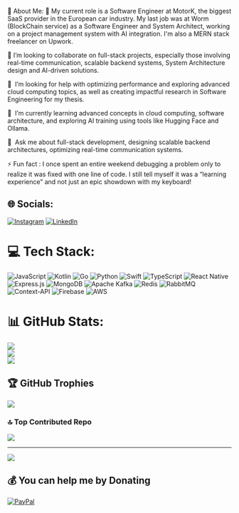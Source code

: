 💫 About Me:
🔭 My current role is a Software Engineer at MotorK, the biggest SaaS provider in the European car industry. My last job was at Worm (BlockChain service) as a Software Engineer and System Architect, working on a project management system with AI integration. I'm also a MERN stack freelancer on Upwork.


👯 I’m looking to collaborate on full-stack projects, especially those involving real-time communication, scalable backend systems, System Architecture design and AI-driven solutions.


🤝  I’m looking for help with optimizing performance and exploring advanced cloud computing topics, as well as creating impactful research in Software Engineering for my thesis.


🌱  I’m currently learning advanced concepts in cloud computing, software architecture, and exploring AI training using tools like Hugging Face and Ollama.


💬  Ask me about full-stack development, designing scalable backend architectures, optimizing real-time communication systems.


⚡ Fun fact : I once spent an entire weekend debugging a problem only to realize it was fixed with one line of code. I still tell myself it was a “learning experience” and not just an epic showdown with my keyboard!


## 🌐 Socials:
[![Instagram](https://img.shields.io/badge/Instagram-%23E4405F.svg?logo=Instagram&logoColor=white)](https://instagram.com/erfanesfahanian) [![LinkedIn](https://img.shields.io/badge/LinkedIn-%230077B5.svg?logo=linkedin&logoColor=white)](https://linkedin.com/in/erfan-esfahanian-84b020204.) 

# 💻 Tech Stack:
![JavaScript](https://img.shields.io/badge/javascript-%23323330.svg?style=for-the-badge&logo=javascript&logoColor=%23F7DF1E) ![Kotlin](https://img.shields.io/badge/kotlin-%237F52FF.svg?style=for-the-badge&logo=kotlin&logoColor=white) ![Go](https://img.shields.io/badge/go-%2300ADD8.svg?style=for-the-badge&logo=go&logoColor=white) ![Python](https://img.shields.io/badge/python-3670A0?style=for-the-badge&logo=python&logoColor=ffdd54) ![Swift](https://img.shields.io/badge/swift-F54A2A?style=for-the-badge&logo=swift&logoColor=white) ![TypeScript](https://img.shields.io/badge/typescript-%23007ACC.svg?style=for-the-badge&logo=typescript&logoColor=white) ![React Native](https://img.shields.io/badge/react_native-%2320232a.svg?style=for-the-badge&logo=react&logoColor=%2361DAFB) ![Express.js](https://img.shields.io/badge/express.js-%23404d59.svg?style=for-the-badge&logo=express&logoColor=%2361DAFB) ![MongoDB](https://img.shields.io/badge/MongoDB-%234ea94b.svg?style=for-the-badge&logo=mongodb&logoColor=white) ![Apache Kafka](https://img.shields.io/badge/Apache%20Kafka-000?style=for-the-badge&logo=apachekafka) ![Redis](https://img.shields.io/badge/redis-%23DD0031.svg?style=for-the-badge&logo=redis&logoColor=white) ![RabbitMQ](https://img.shields.io/badge/rabbitmq-FF6600?style=for-the-badge&logo=rabbitmq&logoColor=white) ![Context-API](https://img.shields.io/badge/Context--Api-000000?style=for-the-badge&logo=react) ![Firebase](https://img.shields.io/badge/firebase-a08021?style=for-the-badge&logo=firebase&logoColor=ffcd34) ![AWS](https://img.shields.io/badge/AWS-%23FF9900.svg?style=for-the-badge&logo=amazon-aws&logoColor=white)
# 📊 GitHub Stats:
![](https://github-readme-stats.vercel.app/api?username=erfanesfahanian1378&theme=dracula&hide_border=true&include_all_commits=true&count_private=true)<br/>
![](https://github-readme-streak-stats.herokuapp.com/?user=erfanesfahanian1378&theme=dracula&hide_border=true)<br/>
![](https://github-readme-stats.vercel.app/api/top-langs/?username=erfanesfahanian1378&theme=dracula&hide_border=true&include_all_commits=true&count_private=true&layout=compact)

## 🏆 GitHub Trophies
![](https://github-profile-trophy.vercel.app/?username=erfanesfahanian1378&theme=chartreuse-dark&no-frame=false&no-bg=true&margin-w=4)

### 🔝 Top Contributed Repo
![](https://github-contributor-stats.vercel.app/api?username=erfanesfahanian1378&limit=5&theme=dark&combine_all_yearly_contributions=true)

---
[![](https://visitcount.itsvg.in/api?id=erfanesfahanian1378&icon=1&color=0)](https://visitcount.itsvg.in)

  ## 💰 You can help me by Donating
  [![PayPal](https://img.shields.io/badge/PayPal-00457C?style=for-the-badge&logo=paypal&logoColor=white)](https://paypal.me/paypal.me/ErfanEsfahanian) 

  
<!-- Proudly created with GPRM ( https://gprm.itsvg.in ) -->
